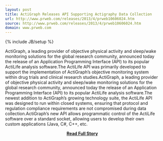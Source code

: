 ```yaml
---
layout: post
title: ActiGraph Releases API Supporting Actigraphy Data Collection
url: http://www.prweb.com/releases/2013/4/prweb10606024.htm
source: http://www.prweb.com/releases/2013/4/prweb10606024.htm
domain: www.prweb.com
---
```

{% include JB/setup %}<p>ActiGraph, a leading provider of objective physical activity and sleep/wake monitoring solutions for the global research community, announced today the release of an Application Programming Interface (API) to its popular ActiLife analysis software.The ActiLife API was primarily developed to support the implementation of ActiGraph’s objective monitoring system within drug trials and clinical research studies.ActiGraph, a leading provider of objective physical activity and sleep/wake monitoring solutions for the global research community, announced today the release of an Application Programming Interface (API) to its popular ActiLife analysis software.The newest addition to ActiGraph’s growing technology suite, the ActiLife API was designed to run within closed systems, ensuring that protocol and regulation compliance requirements are not compromised during data collection.ActiGraph’s new API allows programmatic control of the ActiLife software over a standard socket, allowing users to develop their own custom applications (Java, C#, C++, etc.</p>
<center><p><a href="http://www.prweb.com/releases/2013/4/prweb10606024.htm" style='padding:25px; font-sze:18px; font-weight: bold;'>Read Full Story</a></p></center>
